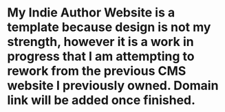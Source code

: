 # My Indie Author Website is a template because design is not my strength, however it is a work in progress that I am attempting to rework from the previous CMS website I previously owned. Domain link will be added once finished. 
